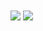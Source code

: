 <a href="https://github.com/anuraghazra/github-readme-stats" style="text-decoration:unset;">
  <img align="center" src="https://github-readme-stats.vercel.app/api?username=satolg&count_private=true&show_icons=true&include_all_commits=true&hide_border=true&hide_title=true&theme=transparent"/>
</a>
<a href="https://github.com/anuraghazra/github-readme-stats" style="text-decoration:unset;">
  <img align="center" src="https://github-readme-stats.vercel.app/api/top-langs/?username=satolg&langs_count=3&hide_title=true&hide_border=true&theme=transparent"/>
</a>

